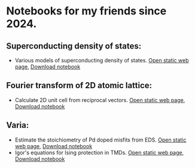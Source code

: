# Notebooks for my friends since 2024.

## Superconducting density of states:
- Various models of superconducting density of states. <a href="./dos_fit.html" target="_blank">Open static web page</a>, [Download notebook](./dos_fit.jl)

## Fourier transform of 2D atomic lattice:
- Calculate 2D unit cell from reciprocal vectors. <a href="./fft_lattice.html" target="_blank">Open static web page</a>, [Download notebook](./fft_lattice.jl)

## Varia:
- Estimate the stoichiometry of Pd doped misfits from EDS. <a href="./Pd_doping.html" target="_blank">Open static web page</a>, [Download notebook](./Pd_doping.jl)
- Igor's equations for Ising protection in TMDs. <a href="./igor.html" target="_blank">Open static web page</a>, [Download notebook](./igor.jl)
